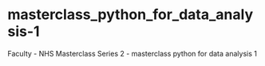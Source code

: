 # masterclass_python_for_data_analysis-1
Faculty - NHS Masterclass Series 2 - masterclass python for data analysis 1
